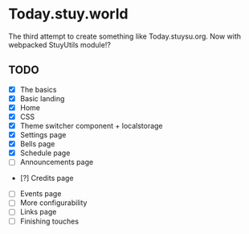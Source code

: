 # Today.stuy.world
The third attempt to create something like Today.stuysu.org. Now with webpacked StuyUtils module!?

## TODO
- [x] The basics
- [x] Basic landing
- [x] Home
- [x] CSS
- [x] Theme switcher component + localstorage
- [x] Settings page
- [x] Bells page
- [x] Schedule page
- [ ] Announcements page
- [?] Credits page
- [ ] Events page
- [ ] More configurability
- [ ] Links page
- [ ] Finishing touches
